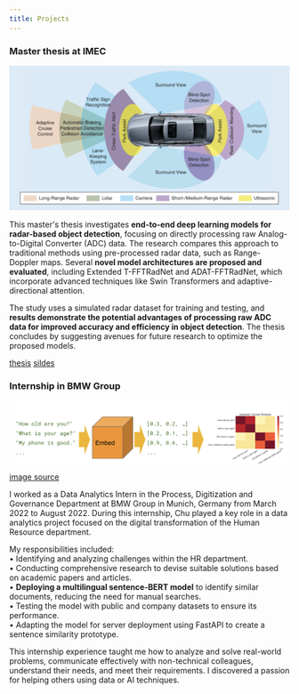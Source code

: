 ```yaml
---
title: Projects
---
```


### Master thesis at IMEC

![ADAS](/assets/img/ADAS.png)

This master's thesis investigates **end-to-end deep learning models for radar-based object detection**, focusing on directly processing raw Analog-to-Digital Converter (ADC) data. The research compares this approach to traditional methods using pre-processed radar data, such as Range-Doppler maps. Several **novel model architectures are proposed and evaluated**, including Extended T-FFTRadNet and ADAT-FFTRadNet, which incorporate advanced techniques like Swin Transformers and adaptive-directional attention. 

The study uses a simulated radar dataset for training and testing, and **results demonstrate the potential advantages of processing raw ADC data for improved accuracy and efficiency in object detection**. The thesis concludes by suggesting avenues for future research to optimize the proposed models.

[thesis](https://drive.google.com/file/d/1We_Tj7kH5zQnx3tgekpDHJgRcONtFNU5/view?usp=share_link) [sildes](https://drive.google.com/file/d/1EPF1iVZVnIMF0pT87eEEiJqcJddPANxU/view?usp=share_link)

### Internship in BMW Group

![sentencesimilarity](/assets/img/sentencesimilarity.png)
[image source](https://www.kaggle.com/models/google/universal-sentence-encoder/tensorFlow2/universal-sentence-encoder/2?tfhub-redirect=true)

I worked as a Data Analytics Intern in the Process, Digitization and Governance Department at BMW Group in Munich, Germany from March 2022 to August 2022. During this internship, Chu played a key role in a data analytics project focused on the digital transformation of the Human Resource department.

My responsibilities included:  
• Identifying and analyzing challenges within the HR department.  
• Conducting comprehensive research to devise suitable solutions based on academic papers and articles.  
• **Deploying a multilingual sentence-BERT model** to identify similar documents, reducing the need for manual searches.  
• Testing the model with public and company datasets to ensure its performance.  
• Adapting the model for server deployment using FastAPI to create a sentence similarity prototype.  

This internship experience taught me how to analyze and solve real-world problems, communicate effectively with non-technical colleagues, understand their needs, and meet their requirements. I discovered a passion for helping others using data or AI techniques.
